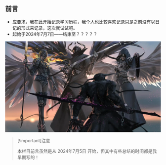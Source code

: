 ## 前言

- 应要求，我在此开始记录学习历程，我个人也比较喜欢记录只是之前没有以日记的形式来记录，这次就试试吧。
- 起始于2024年7月7日——结束至？？？？？

![干就完了](..\图片素材库\vs.webp)

> [!important]注意
>
> 本栏目前言虽然是从 2024年7月5日 开始，但其中有些总结的时间都是我早期写的！